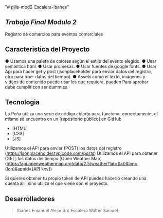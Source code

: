 "# pilis-mod2-Escalera-Ibañes" 
## _Trabajo Final Modulo 2_

Registro de comercios para eventos comerciales

## Caracteristica del Proyecto
● Usamos una paleta de colores según el estilo del evento elegido.
● Usar semántica html.
● Usar promesas.
● Usar fuentes de google fonts.
● Usar Api para hacer get y post (jsonplaceholder para enviar datos del registro, otro para traer datos del tiempo).
● Assets como el texto, imágenes y videos de contenido puede usar los que requiera, pueden Para aprobar debe cumplir con ser dummies.

## Tecnologia
La Peña utiliza una serie de código abierto para funcionar correctamente, el mismo se encuentra en un [repositorio público] en GitHub

- [HTML] 
- [CSS] 
- [JS] 

Utilizamos el API para enviar (POST) los datos del registro  (https://jsonplaceholder.typicode.com/posts)
Utilizamos el API para obtener (GET) los datos del tiempo [Open Weather Map]  (https://api.openweathermap.org/data/2.5/weather?lat={lat}&lon={lon}&appid={API key})

Si quieres obtener tu propio token de API puedes hacerlo creando una cuenta allí, sino utiliza el que viene con el proyecto.

## Desarrolladores

>Ibañes Emanuel Alejandro
>Escalera Walter Samuel


